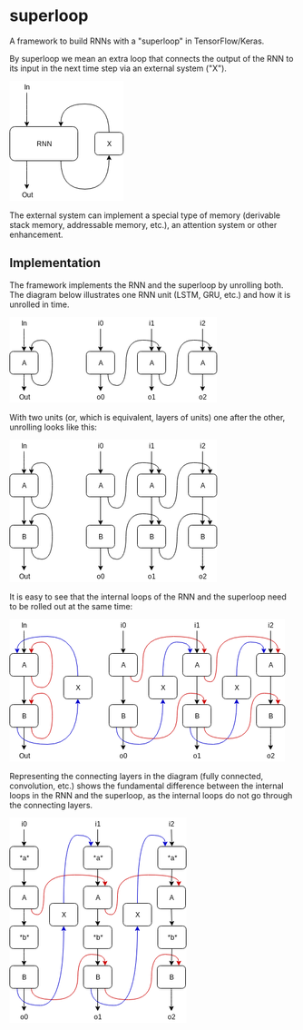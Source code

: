 # superloop

A framework to build RNNs with a "superloop" in TensorFlow/Keras.

By superloop we mean an extra loop that connects the output of the RNN to
its input in the next time step via an external system ("X").

![superloop overview](https://raw.githubusercontent.com/csirmaz/superloop/master/img/superloop1.png)

The external system can implement a special type of memory (derivable stack memory,
addressable memory, etc.), an attention system or other enhancement.

## Implementation

The framework implements the RNN and the superloop by unrolling both.
The diagram below illustrates one RNN unit (LSTM, GRU, etc.) and how it is
unrolled in time.

![unrolling one unit](https://raw.githubusercontent.com/csirmaz/superloop/master/img/superloop2.png)

With two units (or, which is equivalent, layers of units) one after the other,
unrolling looks like this:

![unrolling two units](https://raw.githubusercontent.com/csirmaz/superloop/master/img/superloop3.png)

It is easy to see that the internal loops of the RNN and the superloop need to be rolled
out at the same time:

![unrolling the superloop](https://raw.githubusercontent.com/csirmaz/superloop/master/img/superloop4.png)

Representing the connecting layers in the diagram (fully connected, convolution, etc.) shows
the fundamental difference between the internal loops in the RNN and the superloop, as
the internal loops do not go through the connecting layers.

![connecting layers](https://raw.githubusercontent.com/csirmaz/superloop/master/img/superloop5.png)

